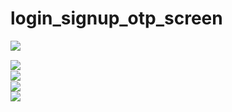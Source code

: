 # login_signup_otp_screen

<img src = "./screenShots/Screenshot_20210226_001813.png" 
style="float: left;" />

<br>

<img src = "./screenShots/Screenshot_20210226_001821.png" 
style="float: left; " />

<br>
<img src = "./screenShots/Screenshot_20210226_001843.png" 
style="float: left;" />

<br>
<img src = "./screenShots/Screenshot_20210226_001901.png 
style="float: left;" />

<br>
<img src = "./screenShots/Screenshot_20210226_001916.png" 
style="float: left;" />

<br>






